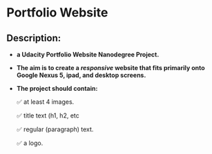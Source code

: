 # **Portfolio Website**


## Description: 

- **a Udacity Portfolio Website Nanodegree Project.**
- **The aim is to create a _responsive_ website that fits primarily onto Google Nexus 5, ipad, and desktop screens.**
- **The project should contain:**

    :white_check_mark: at least 4 images.
    
    :white_check_mark: title text (h1, h2, etc
    
    :white_check_mark: regular (paragraph) text.
    
    :white_check_mark: a logo.



